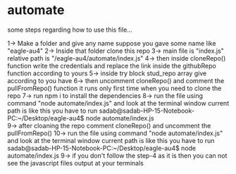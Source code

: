 # automate
some steps regarding how to use this file...

1->  Make a folder and give any name suppose you gave some name like   "eagle-au4"
2->  Inside that folder clone this repo
3->   main file is "index.js" relative path is "/eagle-au4/automate/index.js" 
4->  then inside cloneRepo()  function write the credentials  and replace the link inside the githubRepo function according to      yours 
5->  inside try block stud_repo array give according to you have 
6->  then uncomment cloneRepo() and comment the pullFromRepo()  function it runs only first time when you need to clone the          repo 
7->   run npm i to install the dependencies
8->   run the file  using command "node automate/index.js" and look at the terminal window current path is 
      like this you have to run
      sadab@sadab-HP-15-Notebook-PC:~/Desktop/eagle-au4$  node automate/index.js  
9->   after cloaning the repo comment cloneRepo() and uncomment the pullFromRepo()
10->  run the file  using command "node automate/index.js" and look at the terminal window current path is 
      like this you have to run 
      sadab@sadab-HP-15-Notebook-PC:~/Desktop/eagle-au4$  node automate/index.js 
9-> if you don't follow the step-4 as it is then you can not see the javascript files output at your terminals 
